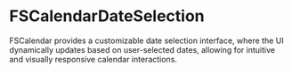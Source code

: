 # FSCalendarDateSelection
FSCalendar provides a customizable date selection interface, where the UI dynamically updates based on user-selected dates, allowing for intuitive and visually responsive calendar interactions.
